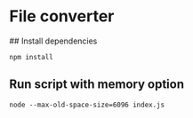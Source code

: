 # File converter

## Install dependencies 

```
npm install
```

## Run script with memory option

```
node --max-old-space-size=6096 index.js
```

